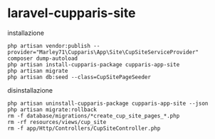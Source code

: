 # laravel-cupparis-site

installazione

```    
php artisan vendor:publish --provider="Marley71\Cupparis\App\Site\CupSiteServiceProvider"
composer dump-autoload
php artisan install-cupparis-package cupparis-app-site
php artisan migrate
php artisan db:seed --class=CupSitePageSeeder

```


disinstallazione

```    
php artisan uninstall-cupparis-package cupparis-app-site --json
php artisan migrate:rollback
rm -f database/migrations/*create_cup_site_pages_*.php
rm -rf resources/views/cup_site
rm -f app/Http/Controllers/CupSiteController.php

```  
